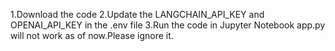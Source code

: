 1.Download the code
2.Update the LANGCHAIN_API_KEY and OPENAI_API_KEY in the .env file
3.Run the code in Jupyter Notebook
app.py will not work as of now.Please ignore it.

